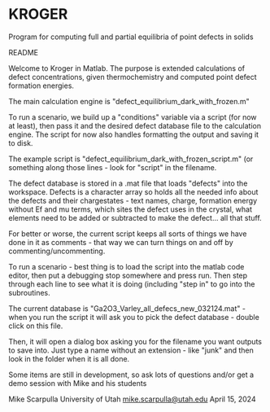 # KROGER
Program for computing full and partial equilibria of point defects in solids


README

Welcome to Kroger in Matlab.  The purpose is extended calculations of defect concentrations, given thermochemistry and computed point defect formation energies.  

The main calculation engine is "defect_equilibrium_dark_with_frozen.m"

To run a scenario, we build up a "conditions" variable via a script (for now at least), then pass it and the desired defect database file to the calculation engine.  The script for now also handles formatting the output and saving it to disk.  

The example script is "defect_equilibrium_dark_with_frozen_script.m" (or something along those lines - look for "script" in the filename.  

The defect database is stored in a .mat file that loads "defects" into the workspace.  Defects is a character array so holds all the needed info about the defects and their chargestates - text names, charge, formation energy without Ef and mu terms, which sites the defect uses in the crystal, what elements need to be added or subtracted to make the defect... all that stuff.  

For better or worse, the current script keeps all sorts of things we have done in it as comments - that way we can turn things on and off by commenting/uncommenting.  


To run a scenario - best thing is to load the script into the matlab code editor, then put a debugging stop somewhere and press run.  Then step through each line to see what it is doing (including "step in" to go into the subroutines.  

The current database is "Ga2O3_Varley_all_defecs_new_032124.mat" - when you run the script it will ask you to pick the defect database - double click on this file.  

Then, it will open a dialog box asking you for the filename you want outputs to save into.  Just type a name without an extension - like "junk" and then look in the folder when it is all done.  

Some items are still in development, so ask lots of questions and/or get a demo session with Mike and his students 


Mike Scarpulla
University of Utah
mike.scarpulla@utah.edu
April 15, 2024
